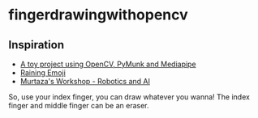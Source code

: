 # fingerdrawingwithopencv

## Inspiration
* [A toy project using OpenCV, PyMunk and Mediapipe](https://github.com/amirabbasasadi/toy-project-cv-physics-engine)
* [Raining Emoji](https://github.com/akshaybahadur21/Raining-Emoji#readme)
* [Murtaza's Workshop - Robotics and AI](https://www.youtube.com/watch?v=8gPONnGIPgw&list=PLMoSUbG1Q_r8jFS04rot-3NzidnV54Z2q&index=7&t=1262s)


So, use your index finger,  you can draw whatever you wanna! The index finger and middle finger can be an eraser.
